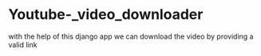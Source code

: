 # Youtube-_video_downloader
with the help of this django app we can download the video  by providing a valid link 
